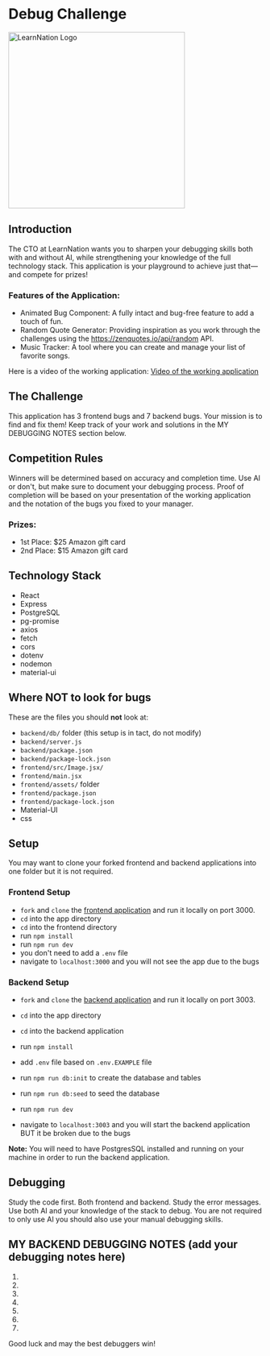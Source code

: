 # Debug Challenge


<img src="./src/assets/learn-nation-logo.webp" alt="LearnNation Logo" width="350" height="auto">

## Introduction
The CTO at LearnNation wants you to sharpen your debugging skills both with and without AI, while strengthening your knowledge of the full technology stack. This application is your playground to achieve just that—and compete for prizes!

### Features of the Application:

- Animated Bug Component: A fully intact and bug-free feature to add a touch of fun.
- Random Quote Generator: Providing inspiration as you work through the challenges using the https://zenquotes.io/api/random API.
- Music Tracker: A tool where you can create and manage your list of favorite songs.

Here is a video of the working application: [Video of the working application](https://drive.google.com/file/d/1ZFkdOs6kR_i1L2-fiuyc5kA_xWr0dXmW/view?usp=sharing)


## The Challenge

This application has 3 frontend bugs and 7 backend bugs. Your mission is to find and fix them! Keep track of your work and solutions in the MY DEBUGGING NOTES section below.



## Competition Rules

Winners will be determined based on accuracy and completion time. Use AI or don't, but make sure to document your debugging process.
Proof of completion will be based on your presentation of the working application and the notation of the bugs you fixed to your manager.

### Prizes:

- 1st Place: $25 Amazon gift card
- 2nd Place: $15 Amazon gift card



## Technology Stack

- React
- Express
- PostgreSQL
- pg-promise
- axios
- fetch
- cors
- dotenv
- nodemon
- material-ui

## Where NOT to look for bugs
These are the files you should **not** look at:

- `backend/db/` folder (this setup is in tact, do not modify)
- `backend/server.js`
- `backend/package.json`
- `backend/package-lock.json`
- `frontend/src/Image.jsx/`
- `frontend/main.jsx`
- `frontend/assets/` folder
- `frontend/package.json`
- `frontend/package-lock.json`
- Material-UI
- css


## Setup

You may want to clone your forked frontend and backend applications into one folder but it is not required.

### Frontend Setup

- `fork` and `clone` the [frontend application](https://github.com/jdrichards-pursuit/debug-challenge-frontend) and run it locally on port 3000.
- `cd` into the app directory
- `cd` into the frontend directory
- run `npm install`
- run `npm run dev`
- you don't need to add a `.env` file
- navigate to `localhost:3000` and you will not see the app due to the bugs

### Backend Setup

- `fork` and `clone` the [backend application](https://github.com/jdrichards-pursuit/debug-challenge-backend) and run it locally on port 3003.
- `cd` into the app directory
- `cd` into the backend application
- run `npm install`
- add `.env` file based on `.env.EXAMPLE` file
- run `npm run db:init` to create the database and tables
- run `npm run db:seed` to seed the database
- run `npm run dev`

- navigate to `localhost:3003` and you will start the backend application BUT it be broken due to the bugs

**Note:** You will need to have PostgresSQL installed and running on your machine in order to run the backend application.

## Debugging

Study the code first. Both frontend and backend. 
Study the error messages. 
Use both AI and your knowledge of the stack to debug. 
You are not required to only use AI you should also use your manual debugging skills.


## MY BACKEND DEBUGGING NOTES (add your debugging notes here)

1.
2.
3.
4.
5.
6.
7.



Good luck and may the best debuggers win!
